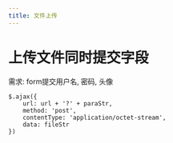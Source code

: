 ```yaml
---
title: 文件上传
---
```



# 上传文件同时提交字段

需求: form提交用户名, 密码, 头像

```
$.ajax({
    url: url + '?' + paraStr,
    method: 'post',
    contentType: 'application/octet-stream',
    data: fileStr
})
```
